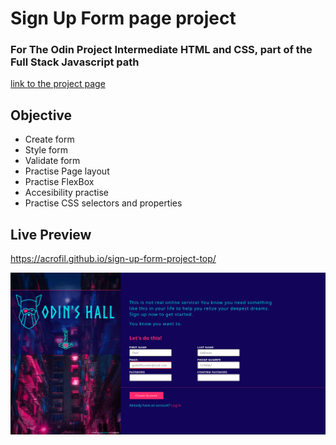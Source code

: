 # Sign Up Form page project
### For The Odin Project Intermediate HTML and CSS, part of the Full Stack Javascript path
[link to the project page](https://www.theodinproject.com/lessons/node-path-intermediate-html-and-css-sign-up-form)

## Objective
- Create form
- Style form
- Validate form
- Practise Page layout
- Practise FlexBox
- Accesibility practise
- Practise CSS selectors and properties

## Live Preview
https://acrofil.github.io/sign-up-form-project-top/


![Sign Up Form page](https://github.com/Acrofil/sign-up-form-project-top/blob/main/page-preview.png)
